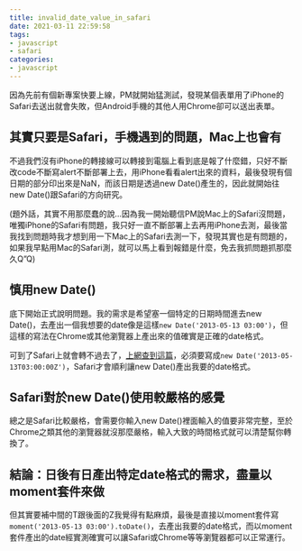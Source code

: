 ```yaml
---
title: invalid_date_value_in_safari
date: 2021-03-11 22:59:58
tags: 
- javascript
- safari
categories:
- javascript
---
```


因為先前有個新專案快要上線，PM就開始猛測試，發現某個表單用了iPhone的Safari去送出就會失敗，但Android手機的其他人用Chrome卻可以送出表單。

## 其實只要是Safari，手機遇到的問題，Mac上也會有

不過我們沒有iPhone的轉接線可以轉接到電腦上看到底是報了什麼錯，只好不斷改code不斷寫alert不斷部署上去，用iPhone看看alert出來的資料，最後發現有個日期的部分印出來是NaN，而該日期是透過new Date()產生的，因此就開始往new Date()跟Safari的方向研究。

(題外話，其實不用那麼蠢的說…因為我一開始聽信PM說Mac上的Safari沒問題，唯獨iPhone的Safari有問題，我只好一直不斷部署上去再用iPhone去測，最後當我找到問題時我才想到用一下Mac上的Safari去測一下，發現其實也是有問題的，如果我早點用Mac的Safari測，就可以馬上看到報錯是什麼，免去我抓問題抓那麼久Q”Q)

## 慎用new Date()

底下開始正式說明問題。我的需求是希望塞一個特定的日期時間進去new Date()，去產出一個我想要的date像是這樣`new Date('2013-05-13 03:00')`，但這樣的寫法在Chrome或其他瀏覽器上產出來的值確實是正確的date格式。

可到了Safari上就會轉不過去了，[上網查到這篇](https://stackoverflow.com/questions/16616950/date-function-returning-invalid-date-in-safari-and-firefox)，必須要寫成`new Date('2013-05-13T03:00:00Z')`，Safari才會順利讓new Date()產出我要的date格式。

## Safari對於new Date()使用較嚴格的感覺

總之是Safari比較嚴格，會需要你輸入new Date()裡面輸入的值要非常完整，至於Chrome之類其他的瀏覽器就沒那麼嚴格，輸入大致的時間格式就可以清楚幫你轉換了。

## 結論：日後有日產出特定date格式的需求，盡量以moment套件來做

但其實要補中間的T跟後面的Z我覺得有點麻煩，最後是直接以moment套件寫`moment('2013-05-13 03:00').toDate()`，去產出我要的date格式，而以moment套件產出的date經實測確實可以讓Safari或Chrome等等瀏覽器都可以正常運行。